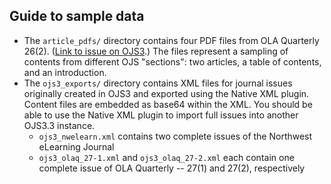 ## Guide to sample data

* The `article_pdfs/` directory contains four PDF files from OLA Quarterly 26(2). ([Link to issue on OJS3](https://journals3.oregondigital.org/olaq/issue/view/vol26_iss2).) The files represent a sampling of contents from different OJS "sections": two articles, a table of contents, and an introduction. 
* The `ojs3_exports/` directory contains XML files for journal issues originally created in OJS3 and exported using the Native XML plugin. Content files are embedded as base64 within the XML. You should be able to use the Native XML plugin to import full issues into another OJS3.3 instance.
  * `ojs3_nwelearn.xml` contains two complete issues of the Northwest eLearning Journal
  * `ojs3_olaq_27-1.xml` and `ojs3_olaq_27-2.xml` each contain one complete issue of OLA Quarterly -- 27(1) and 27(2), respectively
